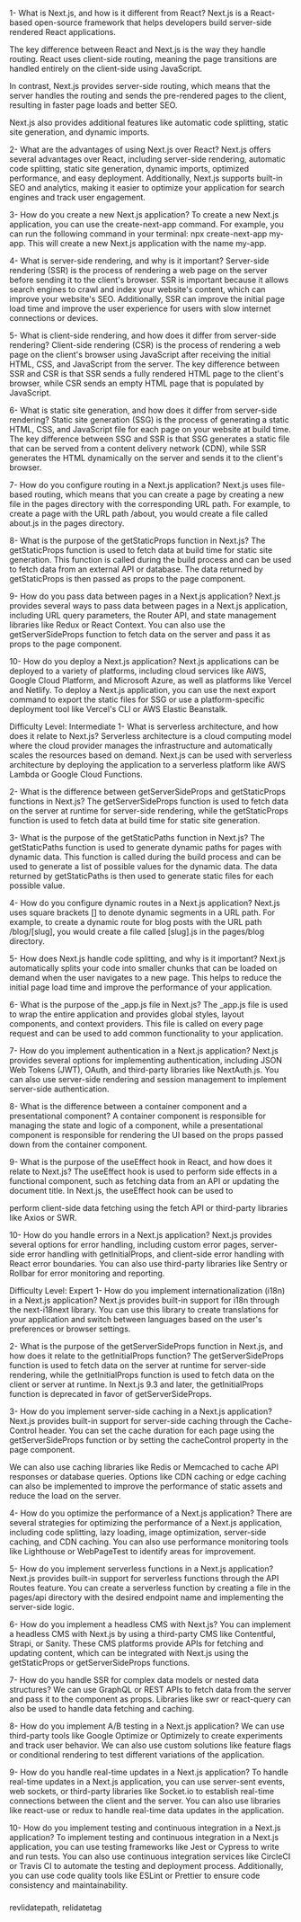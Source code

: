 1- What is Next.js, and how is it different from React?
Next.js is a React-based open-source framework that helps developers build server-side rendered React applications.


The key difference between React and Next.js is the way they handle routing. React uses client-side routing, meaning the page transitions are handled entirely on the client-side using JavaScript.


In contrast, Next.js provides server-side routing, which means that the server handles the routing and sends the pre-rendered pages to the client, resulting in faster page loads and better SEO.

Next.js also provides additional features like automatic code splitting, static site generation, and dynamic imports.

2- What are the advantages of using Next.js over React?
Next.js offers several advantages over React, including server-side rendering, automatic code splitting, static site generation, dynamic imports, optimized performance, and easy deployment. Additionally, Next.js supports built-in SEO and analytics, making it easier to optimize your application for search engines and track user engagement.

3- How do you create a new Next.js application?
To create a new Next.js application, you can use the create-next-app command. For example, you can run the following command in your terminal: npx create-next-app my-app. This will create a new Next.js application with the name my-app.

4- What is server-side rendering, and why is it important?
Server-side rendering (SSR) is the process of rendering a web page on the server before sending it to the client's browser. SSR is important because it allows search engines to crawl and index your website's content, which can improve your website's SEO. Additionally, SSR can improve the initial page load time and improve the user experience for users with slow internet connections or devices.

5- What is client-side rendering, and how does it differ from server-side rendering?
Client-side rendering (CSR) is the process of rendering a web page on the client's browser using JavaScript after receiving the initial HTML, CSS, and JavaScript from the server. The key difference between SSR and CSR is that SSR sends a fully rendered HTML page to the client's browser, while CSR sends an empty HTML page that is populated by JavaScript.

6- What is static site generation, and how does it differ from server-side rendering?
Static site generation (SSG) is the process of generating a static HTML, CSS, and JavaScript file for each page on your website at build time. The key difference between SSG and SSR is that SSG generates a static file that can be served from a content delivery network (CDN), while SSR generates the HTML dynamically on the server and sends it to the client's browser.

7- How do you configure routing in a Next.js application?
Next.js uses file-based routing, which means that you can create a page by creating a new file in the pages directory with the corresponding URL path. For example, to create a page with the URL path /about, you would create a file called about.js in the pages directory.

8- What is the purpose of the getStaticProps function in Next.js?
The getStaticProps function is used to fetch data at build time for static site generation. This function is called during the build process and can be used to fetch data from an external API or database. The data returned by getStaticProps is then passed as props to the page component.

9- How do you pass data between pages in a Next.js application?
Next.js provides several ways to pass data between pages in a Next.js application, including URL query parameters, the Router API, and state management libraries like Redux or React Context. You can also use the getServerSideProps function to fetch data on the server and pass it as props to the page component.

10- How do you deploy a Next.js application?
Next.js applications can be deployed to a variety of platforms, including cloud services like AWS, Google Cloud Platform, and Microsoft Azure, as well as platforms like Vercel and Netlify. To deploy a Next.js application, you can use the next export command to export the static files for SSG or use a platform-specific deployment tool like Vercel's CLI or AWS Elastic Beanstalk.

Difficulty Level: Intermediate
1- What is serverless architecture, and how does it relate to Next.js?
Serverless architecture is a cloud computing model where the cloud provider manages the infrastructure and automatically scales the resources based on demand. Next.js can be used with serverless architecture by deploying the application to a serverless platform like AWS Lambda or Google Cloud Functions.

2- What is the difference between getServerSideProps and getStaticProps functions in Next.js?
The getServerSideProps function is used to fetch data on the server at runtime for server-side rendering, while the getStaticProps function is used to fetch data at build time for static site generation.

3- What is the purpose of the getStaticPaths function in Next.js?
The getStaticPaths function is used to generate dynamic paths for pages with dynamic data. This function is called during the build process and can be used to generate a list of possible values for the dynamic data. The data returned by getStaticPaths is then used to generate static files for each possible value.

4- How do you configure dynamic routes in a Next.js application?
Next.js uses square brackets [] to denote dynamic segments in a URL path. For example, to create a dynamic route for blog posts with the URL path /blog/[slug], you would create a file called [slug].js in the pages/blog directory.

5- How does Next.js handle code splitting, and why is it important?
Next.js automatically splits your code into smaller chunks that can be loaded on demand when the user navigates to a new page. This helps to reduce the initial page load time and improve the performance of your application.

6- What is the purpose of the _app.js file in Next.js?
The _app.js file is used to wrap the entire application and provides global styles, layout components, and context providers. This file is called on every page request and can be used to add common functionality to your application.

7- How do you implement authentication in a Next.js application?
Next.js provides several options for implementing authentication, including JSON Web Tokens (JWT), OAuth, and third-party libraries like NextAuth.js. You can also use server-side rendering and session management to implement server-side authentication.

8- What is the difference between a container component and a presentational component?
A container component is responsible for managing the state and logic of a component, while a presentational component is responsible for rendering the UI based on the props passed down from the container component.

9- What is the purpose of the useEffect hook in React, and how does it relate to Next.js?
The useEffect hook is used to perform side effects in a functional component, such as fetching data from an API or updating the document title. In Next.js, the useEffect hook can be used to

perform client-side data fetching using the fetch API or third-party libraries like Axios or SWR.

10- How do you handle errors in a Next.js application?
Next.js provides several options for error handling, including custom error pages, server-side error handling with getInitialProps, and client-side error handling with React error boundaries. You can also use third-party libraries like Sentry or Rollbar for error monitoring and reporting.

Difficulty Level: Expert
1- How do you implement internationalization (i18n) in a Next.js application?
Next.js provides built-in support for i18n through the next-i18next library. You can use this library to create translations for your application and switch between languages based on the user's preferences or browser settings.

2- What is the purpose of the getServerSideProps function in Next.js, and how does it relate to the getInitialProps function?
The getServerSideProps function is used to fetch data on the server at runtime for server-side rendering, while the getInitialProps function is used to fetch data on the client or server at runtime. In Next.js 9.3 and later, the getInitialProps function is deprecated in favor of getServerSideProps.

3- How do you implement server-side caching in a Next.js application?
Next.js provides built-in support for server-side caching through the Cache-Control header. You can set the cache duration for each page using the getServerSideProps function or by setting the cacheControl property in the page component.


We can also use caching libraries like Redis or Memcached to cache API responses or database queries. Options like CDN caching or edge caching can also be implemented to improve the performance of static assets and reduce the load on the server.

4- How do you optimize the performance of a Next.js application?
There are several strategies for optimizing the performance of a Next.js application, including code splitting, lazy loading, image optimization, server-side caching, and CDN caching. You can also use performance monitoring tools like Lighthouse or WebPageTest to identify areas for improvement.

5- How do you implement serverless functions in a Next.js application?
Next.js provides built-in support for serverless functions through the API Routes feature. You can create a serverless function by creating a file in the pages/api directory with the desired endpoint name and implementing the server-side logic.

6- How do you implement a headless CMS with Next.js?
You can implement a headless CMS with Next.js by using a third-party CMS like Contentful, Strapi, or Sanity. These CMS platforms provide APIs for fetching and updating content, which can be integrated with Next.js using the getStaticProps or getServerSideProps functions.

7- How do you handle SSR for complex data models or nested data structures?
We can use GraphQL or REST APIs to fetch data from the server and pass it to the component as props. Libraries like swr or react-query can also be used to handle data fetching and caching.

8- How do you implement A/B testing in a Next.js application?
We can use third-party tools like Google Optimize or Optimizely to create experiments and track user behavior. We can also use custom solutions like feature flags or conditional rendering to test different variations of the application.

9- How do you handle real-time updates in a Next.js application?
To handle real-time updates in a Next.js application, you can use server-sent events, web sockets, or third-party libraries like Socket.io to establish real-time connections between the client and the server. You can also use libraries like react-use or redux to handle real-time data updates in the application.

10- How do you implement testing and continuous integration in a Next.js application?
To implement testing and continuous integration in a Next.js application, you can use testing frameworks like Jest or Cypress to write and run tests. You can also use continuous integration services like CircleCI or Travis CI to automate the testing and deployment process. Additionally, you can use code quality tools like ESLint or Prettier to ensure code consistency and maintainability.


###
revlidatepath, relidatetag
